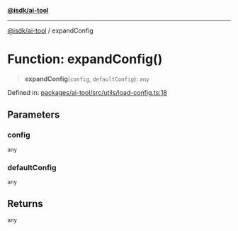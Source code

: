 [**@isdk/ai-tool**](../README.md)

***

[@isdk/ai-tool](../globals.md) / expandConfig

# Function: expandConfig()

> **expandConfig**(`config`, `defaultConfig`): `any`

Defined in: [packages/ai-tool/src/utils/load-config.ts:18](https://github.com/isdk/ai-tool.js/blob/62dd65284e1c50d2e8546a14ae292154369bdb2c/src/utils/load-config.ts#L18)

## Parameters

### config

`any`

### defaultConfig

`any`

## Returns

`any`
